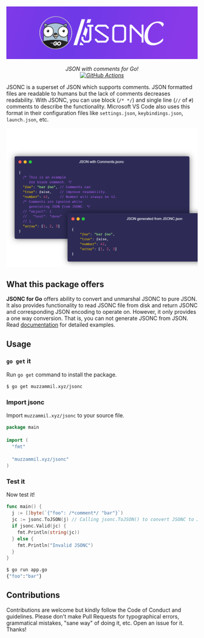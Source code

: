 #

![jsonc](jsonc.png)

<p align="center">
  <i>JSON with comments for Go!</i> <br>
  <i><a href="https://github.com/muhammadmuzzammil1998/jsonc/actions/workflows/go.yml" target="_blank"><img src="https://github.com/muhammadmuzzammil1998/jsonc/actions/workflows/go.yml/badge.svg" alt="GitHub Actions"></a></i>
</p>

JSONC is a superset of JSON which supports comments. JSON formatted files are readable to humans but the lack of comments decreases readability. With JSONC, you can use block (`/* */`) and single line (`//` of `#`) comments to describe the functionality. Microsoft VS Code also uses this format in their configuration files like `settings.json`, `keybindings.json`, `launch.json`, etc.

![jsonc](carbon.png)

## What this package offers

**JSONC for Go** offers ability to convert and unmarshal JSONC to pure JSON. It also provides functionality to read JSONC file from disk and return JSONC and corresponding JSON encoding to operate on. However, it only provides a one way conversion. That is, you can not generate JSONC from JSON. Read [documentation](DOCUMENTATION.md) for detailed examples.

## Usage

### `go get` it

Run `go get` command to install the package.

```sh
$ go get muzzammil.xyz/jsonc
```

### Import jsonc

Import `muzzammil.xyz/jsonc` to your source file.

```go
package main

import (
  "fmt"

  "muzzammil.xyz/jsonc"
)
```

### Test it

Now test it!

```go
func main() {
  j := []byte(`{"foo": /*comment*/ "bar"}`)
  jc := jsonc.ToJSON(j) // Calling jsonc.ToJSON() to convert JSONC to JSON
  if jsonc.Valid(jc) {
    fmt.Println(string(jc))
  } else {
    fmt.Println("Invalid JSONC")
  }
}
```

```sh
$ go run app.go
{"foo":"bar"}
```

## Contributions

Contributions are welcome but kindly follow the Code of Conduct and guidelines. Please don't make Pull Requests for typographical errors, grammatical mistakes, "sane way" of doing it, etc. Open an issue for it. Thanks!
